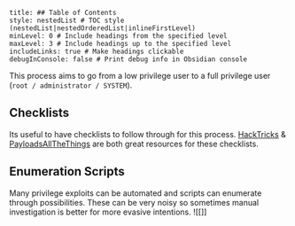 ```table-of-contents
title: ## Table of Contents
style: nestedList # TOC style (nestedList|nestedOrderedList|inlineFirstLevel)
minLevel: 0 # Include headings from the specified level
maxLevel: 3 # Include headings up to the specified level
includeLinks: true # Make headings clickable
debugInConsole: false # Print debug info in Obsidian console
```

This process aims to go from a low privilege user to a full privilege user (`root / administrator / SYSTEM`).

## Checklists
Its useful to have checklists to follow through for this process. [HackTricks](https://book.hacktricks.xyz/) & [PayloadsAllTheThings](https://github.com/swisskyrepo/PayloadsAllTheThings) are both great resources for these checklists.

## Enumeration Scripts
Many privilege exploits can be automated and scripts can enumerate through possibilities. These can be very noisy so sometimes manual investigation is better for more evasive intentions.
![[]]